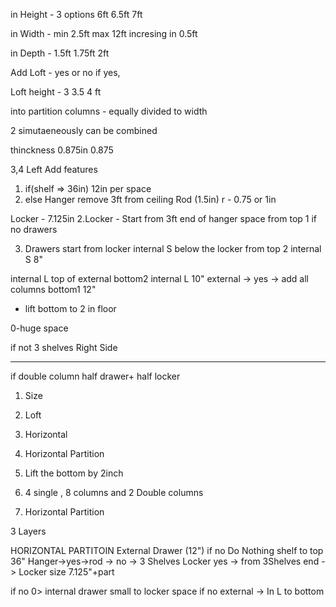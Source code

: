 in Height - 3 options
6ft 6.5ft 7ft

in Width - min 2.5ft max 12ft incresing in 0.5ft

in Depth - 1.5ft 1.75ft 2ft

Add Loft - yes or no
if yes,

Loft height - 3 3.5 4 ft 

into partition
columns - equally divided to width

2 simutaeneously can be combined
 

thinckness 0.875in
0.875


3,4
Left
Add features
1. if(shelf => 36in) 12in per space
1. else Hanger remove 3ft from ceiling Rod (1.5in) r - 0.75 or 1in

Locker - 7.125in
2.Locker  - Start from 3ft end of hanger space from top 1
if no drawers

3. Drawers  start from locker
internal S below the locker  from top 2 internal S 8"

internal L top of external bottom2 internal L 10"
external -> yes -> add all columns bottom1 12"


- lift bottom to 2 in floor 

0-huge space 

if not 3 shelves 
Right Side
____________


if double column half drawer+ half locker
1. Size
2. Loft
3. Horizontal
4.  Horizontal Partition


1. Lift the bottom by 2inch
2. 4 single , 8 columns and 2 Double columns
3. Horizontal Partition

3 Layers

HORIZONTAL PARTITOIN
External Drawer (12") if no Do Nothing
shelf to top 36"
Hanger->yes->rod -> no -> 3 Shelves
Locker yes -> from 3Shelves end ->  Locker size 7.125"+part

if no 0> internal drawer small to locker space
if no external -> In L to bottom